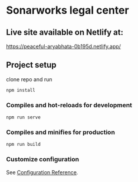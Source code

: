 # Sonarworks legal center

## Live site available on Netlify at:

https://peaceful-aryabhata-0b195d.netlify.app/

## Project setup

clone repo and run
```
npm install
```

### Compiles and hot-reloads for development
```
npm run serve
```

### Compiles and minifies for production
```
npm run build
```

### Customize configuration
See [Configuration Reference](https://cli.vuejs.org/config/).
